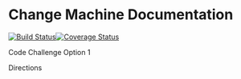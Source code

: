 Change Machine Documentation
==============

[![Build Status](https://travis-ci.org/ruan20a/change_machine.png?branch=master)](https://travis-ci.org/ruan20a/change_machine)[![Coverage Status](https://coveralls.io/repos/ruan20a/change_machine/badge.png)](https://coveralls.io/r/ruan20a/change_machine)

Code Challenge Option 1

Directions

